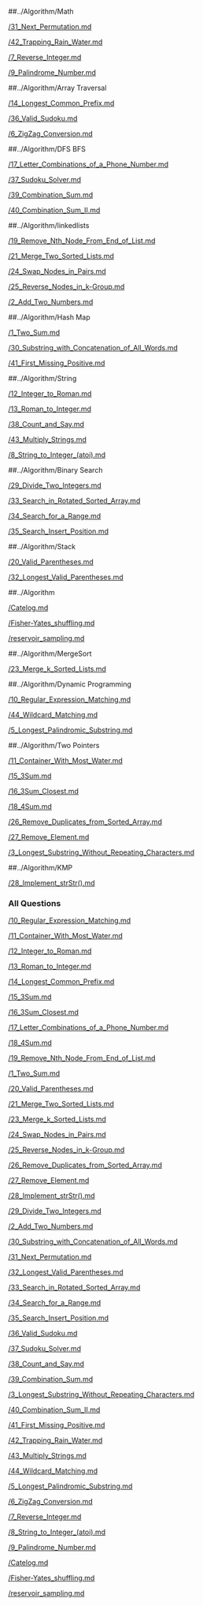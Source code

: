 ##../Algorithm/Math

[/31_Next_Permutation.md](/31_Next_Permutation.md)

[/42_Trapping_Rain_Water.md](/42_Trapping_Rain_Water.md)

[/7_Reverse_Integer.md](/7_Reverse_Integer.md)

[/9_Palindrome_Number.md](/9_Palindrome_Number.md)

##../Algorithm/Array Traversal

[/14_Longest_Common_Prefix.md](/14_Longest_Common_Prefix.md)

[/36_Valid_Sudoku.md](/36_Valid_Sudoku.md)

[/6_ZigZag_Conversion.md](/6_ZigZag_Conversion.md)

##../Algorithm/DFS BFS

[/17_Letter_Combinations_of_a_Phone_Number.md](/17_Letter_Combinations_of_a_Phone_Number.md)

[/37_Sudoku_Solver.md](/37_Sudoku_Solver.md)

[/39_Combination_Sum.md](/39_Combination_Sum.md)

[/40_Combination_Sum_II.md](/40_Combination_Sum_II.md)

##../Algorithm/linkedlists

[/19_Remove_Nth_Node_From_End_of_List.md](/19_Remove_Nth_Node_From_End_of_List.md)

[/21_Merge_Two_Sorted_Lists.md](/21_Merge_Two_Sorted_Lists.md)

[/24_Swap_Nodes_in_Pairs.md](/24_Swap_Nodes_in_Pairs.md)

[/25_Reverse_Nodes_in_k-Group.md](/25_Reverse_Nodes_in_k-Group.md)

[/2_Add_Two_Numbers.md](/2_Add_Two_Numbers.md)

##../Algorithm/Hash Map

[/1_Two_Sum.md](/1_Two_Sum.md)

[/30_Substring_with_Concatenation_of_All_Words.md](/30_Substring_with_Concatenation_of_All_Words.md)

[/41_First_Missing_Positive.md](/41_First_Missing_Positive.md)

##../Algorithm/String

[/12_Integer_to_Roman.md](/12_Integer_to_Roman.md)

[/13_Roman_to_Integer.md](/13_Roman_to_Integer.md)

[/38_Count_and_Say.md](/38_Count_and_Say.md)

[/43_Multiply_Strings.md](/43_Multiply_Strings.md)

[/8_String_to_Integer_(atoi).md](/8_String_to_Integer_(atoi).md)

##../Algorithm/Binary Search

[/29_Divide_Two_Integers.md](/29_Divide_Two_Integers.md)

[/33_Search_in_Rotated_Sorted_Array.md](/33_Search_in_Rotated_Sorted_Array.md)

[/34_Search_for_a_Range.md](/34_Search_for_a_Range.md)

[/35_Search_Insert_Position.md](/35_Search_Insert_Position.md)

##../Algorithm/Stack

[/20_Valid_Parentheses.md](/20_Valid_Parentheses.md)

[/32_Longest_Valid_Parentheses.md](/32_Longest_Valid_Parentheses.md)

##../Algorithm

[/Catelog.md](/Catelog.md)

[/Fisher-Yates_shuffling.md](/Fisher-Yates_shuffling.md)

[/reservoir_sampling.md](/reservoir_sampling.md)

##../Algorithm/MergeSort

[/23_Merge_k_Sorted_Lists.md](/23_Merge_k_Sorted_Lists.md)

##../Algorithm/Dynamic Programming

[/10_Regular_Expression_Matching.md](/10_Regular_Expression_Matching.md)

[/44_Wildcard_Matching.md](/44_Wildcard_Matching.md)

[/5_Longest_Palindromic_Substring.md](/5_Longest_Palindromic_Substring.md)

##../Algorithm/Two Pointers

[/11_Container_With_Most_Water.md](/11_Container_With_Most_Water.md)

[/15_3Sum.md](/15_3Sum.md)

[/16_3Sum_Closest.md](/16_3Sum_Closest.md)

[/18_4Sum.md](/18_4Sum.md)

[/26_Remove_Duplicates_from_Sorted_Array.md](/26_Remove_Duplicates_from_Sorted_Array.md)

[/27_Remove_Element.md](/27_Remove_Element.md)

[/3_Longest_Substring_Without_Repeating_Characters.md](/3_Longest_Substring_Without_Repeating_Characters.md)

##../Algorithm/KMP

[/28_Implement_strStr().md](/28_Implement_strStr().md)



### All Questions

[/10_Regular_Expression_Matching.md](/10_Regular_Expression_Matching.md)

[/11_Container_With_Most_Water.md](/11_Container_With_Most_Water.md)

[/12_Integer_to_Roman.md](/12_Integer_to_Roman.md)

[/13_Roman_to_Integer.md](/13_Roman_to_Integer.md)

[/14_Longest_Common_Prefix.md](/14_Longest_Common_Prefix.md)

[/15_3Sum.md](/15_3Sum.md)

[/16_3Sum_Closest.md](/16_3Sum_Closest.md)

[/17_Letter_Combinations_of_a_Phone_Number.md](/17_Letter_Combinations_of_a_Phone_Number.md)

[/18_4Sum.md](/18_4Sum.md)

[/19_Remove_Nth_Node_From_End_of_List.md](/19_Remove_Nth_Node_From_End_of_List.md)

[/1_Two_Sum.md](/1_Two_Sum.md)

[/20_Valid_Parentheses.md](/20_Valid_Parentheses.md)

[/21_Merge_Two_Sorted_Lists.md](/21_Merge_Two_Sorted_Lists.md)

[/23_Merge_k_Sorted_Lists.md](/23_Merge_k_Sorted_Lists.md)

[/24_Swap_Nodes_in_Pairs.md](/24_Swap_Nodes_in_Pairs.md)

[/25_Reverse_Nodes_in_k-Group.md](/25_Reverse_Nodes_in_k-Group.md)

[/26_Remove_Duplicates_from_Sorted_Array.md](/26_Remove_Duplicates_from_Sorted_Array.md)

[/27_Remove_Element.md](/27_Remove_Element.md)

[/28_Implement_strStr().md](/28_Implement_strStr().md)

[/29_Divide_Two_Integers.md](/29_Divide_Two_Integers.md)

[/2_Add_Two_Numbers.md](/2_Add_Two_Numbers.md)

[/30_Substring_with_Concatenation_of_All_Words.md](/30_Substring_with_Concatenation_of_All_Words.md)

[/31_Next_Permutation.md](/31_Next_Permutation.md)

[/32_Longest_Valid_Parentheses.md](/32_Longest_Valid_Parentheses.md)

[/33_Search_in_Rotated_Sorted_Array.md](/33_Search_in_Rotated_Sorted_Array.md)

[/34_Search_for_a_Range.md](/34_Search_for_a_Range.md)

[/35_Search_Insert_Position.md](/35_Search_Insert_Position.md)

[/36_Valid_Sudoku.md](/36_Valid_Sudoku.md)

[/37_Sudoku_Solver.md](/37_Sudoku_Solver.md)

[/38_Count_and_Say.md](/38_Count_and_Say.md)

[/39_Combination_Sum.md](/39_Combination_Sum.md)

[/3_Longest_Substring_Without_Repeating_Characters.md](/3_Longest_Substring_Without_Repeating_Characters.md)

[/40_Combination_Sum_II.md](/40_Combination_Sum_II.md)

[/41_First_Missing_Positive.md](/41_First_Missing_Positive.md)

[/42_Trapping_Rain_Water.md](/42_Trapping_Rain_Water.md)

[/43_Multiply_Strings.md](/43_Multiply_Strings.md)

[/44_Wildcard_Matching.md](/44_Wildcard_Matching.md)

[/5_Longest_Palindromic_Substring.md](/5_Longest_Palindromic_Substring.md)

[/6_ZigZag_Conversion.md](/6_ZigZag_Conversion.md)

[/7_Reverse_Integer.md](/7_Reverse_Integer.md)

[/8_String_to_Integer_(atoi).md](/8_String_to_Integer_(atoi).md)

[/9_Palindrome_Number.md](/9_Palindrome_Number.md)

[/Catelog.md](/Catelog.md)

[/Fisher-Yates_shuffling.md](/Fisher-Yates_shuffling.md)

[/reservoir_sampling.md](/reservoir_sampling.md)

